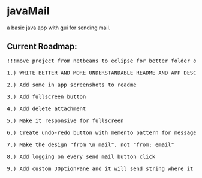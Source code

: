 <h1>javaMail</h1>
<p>a basic java app with gui for sending mail.</p>

<h2>Current Roadmap:</h2>
<pre>
!!!move project from netbeans to eclipse for better folder order and jar support <br>
1.) WRITE BETTER AND MORE UNDERSTANDABLE README AND APP DESCRIPTION <br>
2.) Add some in app screenshots to readme <br>
3.) Add fullscreen button <br>
4.) Add delete attachment <br>
5.) Make it responsive for fullscreen <br>
6.) Create undo-redo button with memento pattern for message area <br>
7.) Make the design "from \n mail", not "from: email" <br>
8.) Add logging on every send mail button click <br>
9.) Add custom JOptionPane and it will send string where it is used and that sent string will be printed inside the error box
</pre>

